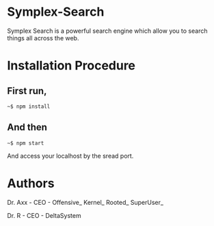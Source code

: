 # Symplex-Search
Symplex Search is a powerful search engine which allow you to search things all across the web. 


# Installation Procedure
## First run,
```~$ npm install```

## And then
```~$ npm start```

And access your localhost by the sread port.


# Authors
Dr. Axx - CEO - Offensive_ Kernel_ Rooted_ SuperUser_

Dr. R - CEO - DeltaSystem

